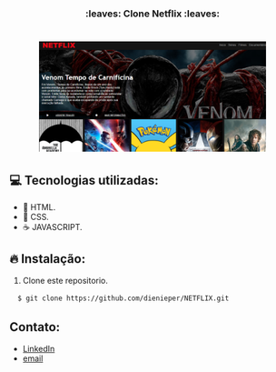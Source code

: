 <h3 align="center">
  :leaves: Clone Netflix :leaves:
</h3>

<h1 align="center">
    <img alt="clone NETFLIX" src="./img/netflix.png" width="400" heigth="816" />
</h1>

## :computer: Tecnologias utilizadas:

- 🥣 HTML.
- 🎃 CSS.
- ☕️ JAVASCRIPT.

## :fire: Instalação:

1. Clone este repositorio.

```sh
  $ git clone https://github.com/dienieper/NETFLIX.git
```

## Contato:

- [LinkedIn](https://www.linkedin.com/in/dienieper-oliveira-98a7a4217/)
- [email](dienieper@outlook.com)
